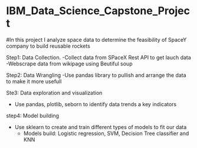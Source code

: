 # IBM_Data_Science_Capstone_Project
#In this project I analyze space data to determine the feasibility of SpaceY company to build reusable rockets

Step1: Data Collection.
  -Collect data from SPaceX Rest API to get lauch data
  -Webscrape data from wikipage using Beutiful soup

Step2: Data Wrangling
  -Use pandas library to pullish and arrange the data to make it more usefull

Ste3: Data exploration and visualization
  - Use pandas, plotlib, seborn to identify data trends a key indicators 

step4: Model building
  - Use sklearn to create and train different types of models to fit our data
      -   Models build: Logistic regression, SVM, Decision Tree classifier and KNN
